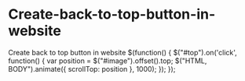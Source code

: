 # Create-back-to-top-button-in-website
Create back to top button in website
$(function() {
    $("#top").on('click', function() {
        var position = $("#image").offset().top;
        $("HTML, BODY").animate({
            scrollTop: position
        }, 1000);
    });
});
